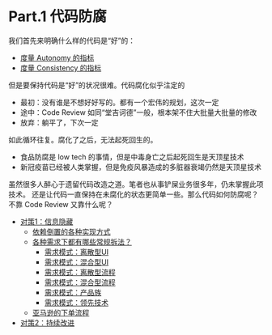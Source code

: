# Part.1 代码防腐

我们首先来明确什么样的代码是“好”的：

* [度量 Autonomy 的指标](./AutonomyMetrics.md)
* [度量 Consistency 的指标](./ConsistencyMetrics.md)

但是要保持代码是“好”的状况很难。代码腐化似乎注定的

* 最初：没有谁是不想好好写的。都有一个宏伟的规划，这次一定
* 途中：Code Review 如同“堂吉诃德”一般，根本架不住大批量大批量的修改
* 放弃：躺平了，下次一定

如此循环往复。腐化了之后，无法起死回生的。

* 食品防腐是 low tech 的事情，但是中毒身亡之后起死回生是天顶星技术
* 新冠疫苗已经被人类掌握，但是免疫风暴造成的多脏器衰竭仍然是天顶星技术

虽然很多人醉心于遗留代码改造之道。笔者也从事铲屎业务很多年，仍未掌握此项技术。
还是让代码一直保持在未腐化的状态更简单一些。那么代码如何防腐呢？不靠 Code Review 又靠什么呢？

* [对策1：信息隐藏](./InformationHiding/README.md)
  * [依赖倒置的各种实现方式](./DependencyInversion/README.md)
  * [各种需求下都有哪些常规拆法？](./Integration/README.md)
    * [需求模式：离散型UI](./Integration/DiscreteUI/README.md)
    * [需求模式：混合型UI](./Integration/MixedUI/README.md)
    * [需求模式：离散型流程](./Integration/DiscreteProcess/README.md)
    * [需求模式：混合型流程](./Integration/MixedProcess/README.md)
    * [需求模式：产品族](./Integration/ProductFamily/README.md)
    * [需求模式：领先技术](./Integration/Library/README.md)
  * [亚马逊的下单流程](./AmazonExample/README.md)
* [对策2：持续改进](./Consensus.md)